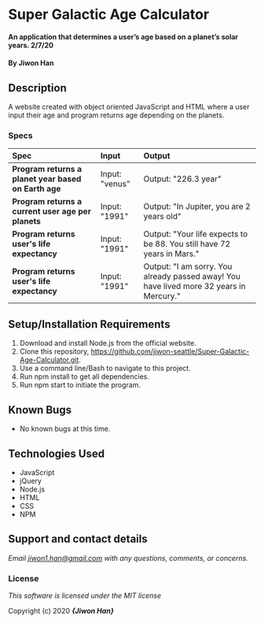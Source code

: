# Super Galactic Age Calculator

#### An application that determines a user’s age based on a planet’s solar years. 2/7/20

#### By **Jiwon Han**

## Description

A website created with object oriented JavaScript and HTML where a user input their age and program returns age depending on the planets.


### Specs
| Spec | Input | Output |
| :-------------     | :------------- | :------------- |
| **Program returns a planet year based on Earth age** | Input: "venus" | Output: "226.3 year" |
| **Program returns a current user age per planets** | Input: "1991"  | Output: "In Jupiter, you are 2 years old" |
| **Program returns user's life expectancy**| Input: "1991" | Output: "Your life expects to be 88. You still have 72 years in Mars." |
| **Program returns user's life expectancy**| Input: "1991" | Output: "I am sorry. You already passed away! You have lived more 32 years in Mercury." |

## Setup/Installation Requirements

1. Download and install Node.js from the official website.
2. Clone this repository, https://github.com/jiwon-seattle/Super-Galactic-Age-Calculator.git.
3. Use a command line/Bash to navigate to this project.
4. Run npm install to get all dependencies.
5. Run npm start to initiate the program.

## Known Bugs
* No known bugs at this time.

## Technologies Used
* JavaScript
* jQuery
* Node.js
* HTML
* CSS
* NPM

## Support and contact details

_Email jiwon1.han@gmail.com with any questions, comments, or concerns._

### License

*This software is licensed under the MIT license*

Copyright (c) 2020 **_{Jiwon Han}_**
